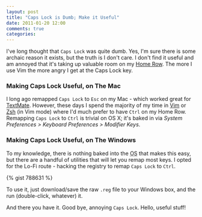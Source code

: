 ```yaml
---
layout: post
title: "Caps Lock is Dumb; Make it Useful"
date: 2011-01-20 12:00
comments: true
categories:
---
```

I've long thought that `Caps Lock` was quite dumb. Yes, I'm sure there
is some archaic reason it exists, but the truth is I don't care. I don't
find it useful and am annoyed that it's taking up valuable room on my <a
title="The Home Row and Touch Typing"
href="http://en.wikipedia.org/wiki/Touch_typing" rel="external">Home
Row</a>. The more I use Vim the more angry I get at the Caps Lock key.

### Making Caps Lock Useful, on The Mac

I long ago remapped `Caps Lock` to `Esc` on my Mac - which worked
great for <a title="the missing editor" href="http://macromates.com/"
rel="external">TextMate</a>. However, these days I spend the majority of
my time in <a title="Vim for the Mac"
href="http://code.google.com/p/macvim/" rel="external">Vim</a> or <a
title="Zeee Shell" href="http://www.zsh.org/" rel="external">Zsh</a> (in
Vim mode) where I'd much prefer to have `Ctrl` on my Home Row.
Remapping `Caps Lock` to `Ctrl` is trivial on OS X; it's baked in
via *System Preferences > Keyboard Preferences > Modifier Keys*.

### Making Caps Lock Useful, on The Windows

To my knowledge, there is nothing baked into the <acronym
title="Operating System">OS</acronym> that makes this easy, but there
are a handful of utilities that will let you remap most keys. I opted
for the Lo-Fi route - hacking the registry to remap `Caps Lock` to
`Ctrl`.

{% gist 788631 %}

To use it, just download/save the raw `.reg` file to your Windows box,
and the run (double-click, whatever) it.

And there you have it. Good bye, annoying `Caps Lock`. Hello, useful
stuff!
